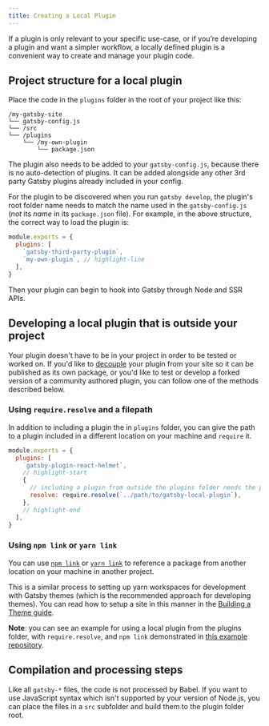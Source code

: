 ```yaml
---
title: Creating a Local Plugin
---
```


If a plugin is only relevant to your specific use-case, or if you’re developing a plugin and want a simpler workflow, a locally defined plugin is a convenient way to create and manage your plugin code.

## Project structure for a local plugin

Place the code in the `plugins` folder in the root of your project like this:

```
/my-gatsby-site
└── gatsby-config.js
└── /src
└── /plugins
    └── /my-own-plugin
        └── package.json
```

The plugin also needs to be added to your `gatsby-config.js`, because there is no auto-detection of plugins. It can be added alongside any other 3rd party Gatsby plugins already included in your config.

For the plugin to be discovered when you run `gatsby develop`, the plugin's root folder name needs to match the name used in the `gatsby-config.js` (_not_ its _name_ in its `package.json` file). For example, in the above structure, the correct way to load the plugin is:

```javascript:title=gatsby-config.js
module.exports = {
  plugins: [
    `gatsby-third-party-plugin`,
    `my-own-plugin`, // highlight-line
  ],
}
```

Then your plugin can begin to hook into Gatsby through Node and SSR APIs.

## Developing a local plugin that is outside your project

Your plugin doesn't have to be in your project in order to be tested or worked on. If you'd like to [decouple](/docs/glossary#decoupled) your plugin from your site so it can be published as its own package, or you'd like to test or develop a forked version of a community authored plugin, you can follow one of the methods described below.

### Using `require.resolve` and a filepath

In addition to including a plugin the in `plugins` folder, you can give the path to a plugin included in a different location on your machine and `require` it.

```javascript:title=gatsby-config.js
module.exports = {
  plugins: [
    `gatsby-plugin-react-helmet`,
    // highlight-start
    {
      // including a plugin from outside the plugins folder needs the path to it
      resolve: require.resolve(`../path/to/gatsby-local-plugin`),
    },
    // highlight-end
  ],
}
```

### Using `npm link` or `yarn link`

You can use [`npm link`](https://docs.npmjs.com/cli/link.html) or [`yarn link`](https://yarnpkg.com/lang/en/docs/cli/link/) to reference a package from another location on your machine in another project.

This is a similar process to setting up yarn workspaces for development with Gatsby themes (which is the recommended approach for developing themes). You can read how to setup a site in this manner in the [Building a Theme guide](/tutorial/building-a-theme/#set-up-yarn-workspaces).

**Note**: you can see an example for using a local plugin from the plugins folder, with `require.resolve`, and `npm link` demonstrated in [this example repository](https://github.com/gillkyle/local-plugins-in-gatsby).

## Compilation and processing steps

Like all `gatsby-*` files, the code is not processed by Babel. If you want
to use JavaScript syntax which isn't supported by your version of Node.js, you
can place the files in a `src` subfolder and build them to the plugin folder
root.
